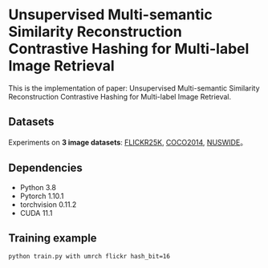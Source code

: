 # Unsupervised Multi-semantic Similarity Reconstruction Contrastive Hashing for Multi-label Image Retrieval

This is the implementation of paper: Unsupervised Multi-semantic Similarity Reconstruction Contrastive Hashing for Multi-label Image Retrieval.

## Datasets 

Experiments on **3 image datasets**: [FLICKR25K](https://press.liacs.nl/mirflickr/mirdownload.html), [COCO2014](https://github.com/thuml/HashNet/blob/master/pytorch/README.md), [NUSWIDE](https://github.com/thuml/HashNet/blob/master/pytorch/README.md)。

<!-- Download：
[Link](https://github.com/thuml/HashNet/blob/master/pytorch/README.md)  -->

## Dependencies

- Python 3.8
- Pytorch 1.10.1
- torchvision 0.11.2
- CUDA 11.1

## Training example

```shell
python train.py with umrch flickr hash_bit=16
```